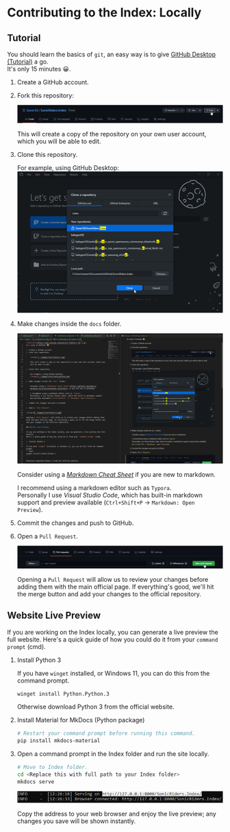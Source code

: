 # Contributing to the Index: Locally

## Tutorial
You should learn the basics of `git`, an easy way is to give [GitHub Desktop (Tutorial)](https://www.youtube.com/watch?v=77W2JSL7-r8) a go.  
It's only 15 minutes 😀.

1. Create a GitHub account.
2. Fork this repository:

    ![Image](../images/contribute/1.png)

    This will create a copy of the repository on your own user account, which you will be able to edit.

3. Clone this repository.

    For example, using GitHub Desktop:
    ![Image](../images/contribute/github.png)

4. Make changes inside the `docs` folder.

    ![Image](../images/contribute/vscode.png)

    Consider using a [*Markdown Cheat Sheet*](https://github.com/adam-p/markdown-here/wiki/Markdown-Cheatsheet) if you are new to markdown.

    I recommend using a markdown editor such as `Typora`.  
    Personally I use *Visual Studio Code*, which has built-in markdown support and preview available (`Ctrl+Shift+P` -> `Markdown: Open Preview`). 

5. Commit the changes and push to GitHub.

6. Open a `Pull Request`.

    ![Image](../images/contribute/3.png)

    Opening a `Pull Request` will allow us to review your changes before adding them with the main official page. If everything's good, we'll hit the merge button and add your changes to the official repository.

## Website Live Preview

If you are working on the Index locally, you can generate a live preview the full website.
Here's a quick guide of how you could do it from your `command prompt` (cmd).

1. Install Python 3

    If you have `winget` installed, or Windows 11, you can do this from the command prompt.
    ```bash
    winget install Python.Python.3
    ```

    Otherwise download Python 3 from the official website.

2. Install Material for MkDocs (Python package)
    ```bash
    # Restart your command prompt before running this command.
    pip install mkdocs-material
    ```

3. Open a command prompt in the Index folder and run the site locally.
    ```bash
    # Move to Index folder.
    cd <Replace this with full path to your Index folder>
    mkdocs serve
    ```

    ![Image](../images/localrun/1.png)

    Copy the address to your web browser and enjoy the live preview; any changes you save will be shown instantly.